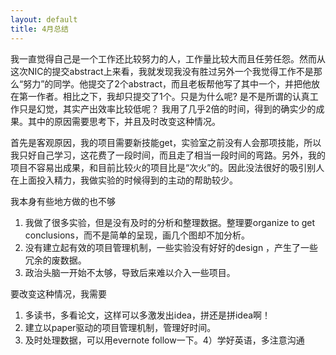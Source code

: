 ```yaml
---
layout: default
title: 4月总结
---
```

我一直觉得自己是一个工作还比较努力的人，工作量比较大而且任劳任怨。然而从这次NIC的提交abstract上来看，我就发现我没有胜过另外一个我觉得工作不是那么“努力”的同学。他提交了2个abstract，而且老板帮他写了其中一个，并把他放在第一作者。相比之下，我却只提交了1个。只是为什么呢? 是不是所谓的认真工作只是幻觉，其实产出效率比较低呢？ 我用了几乎2倍的时间，得到的确实少的成果。其中的原因需要思考下，并且及时改变这种情况。

首先是客观原因，我的项目需要新技能get，实验室之前没有人会那项技能，所以我只好自己学习，这花费了一段时间，而且走了相当一段时间的弯路。另外，我的项目不容易出成果，和目前比较火的项目比是“次火”的。因此没法很好的吸引别人在上面投入精力，我做实验的时候得到的主动的帮助较少。

我本身有些地方做的也不够
1. 我做了很多实验，但是没有及时的分析和整理数据。整理要organize to get conclusions，而不是简单的呈现，画几个图却不加分析。
2. 没有建立起有效的项目管理机制，一些实验没有好好的design ，产生了一些冗余的废数据。
3. 政治头脑一开始不太够，导致后来难以介入一些项目。

要改变这种情况，我需要 
1. 多读书，多看论文，这样可以多激发出idea，拼还是拼idea啊！
2. 建立以paper驱动的项目管理机制，管理好时间。
3. 及时处理数据，可以用evernote follow一下。4）学好英语，多注意沟通
